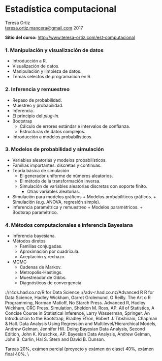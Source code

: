 Estadística computacional
================
Teresa Ortiz <br /> <teresa.ortiz.mancera@gmail.com>
2017

**Sitio del curso:** <http://www.teresa-ortiz.com/est-computacional>

### 1. Manipulación y visualización de datos

-   Introducción a R.
-   Visualización de datos.
-   Manipulación y limpieza de datos.
-   Temas selectos de programación en R.

### 2. Inferencia y remuestreo

-   Repaso de probabilidad.
-   Muestreo y probabilidad.
-   Inferencia.
-   El principio del *plug-in*.
-   Bootstrap
    -   Cálculo de errores estándar e intervalos de confianza.
    -   Estructuras de datos complejos.
-   Introducción a modelos probabilísticos.

### 3. Modelos de probabilidad y simulación

-   Variables aleatorias y modelos probabilísticos.
-   Familias importantes: discretas y continuas.
-   Teoría básica de simulación
    -   El generador uniforme de números aleatorios.
    -   El método de la transformación inversa.
    -   Simulación de variables aleatorias discretas con soporte finito.
        -   Otras variables aleatorias.
-   Simulación para modelos gráficos + Modelos probabilíticos gráficos. + Simulación (e.g. ANOVA, regresión simple).
-   Inferencia paramétrica y remuestreo + Modelos paramétricos. + Bootsrap paramétrico.

### 4. Métodos computacionales e inferencia Bayesiana

-   Inferencia bayesiana.
-   Métodos diretos
    -   Familias conjugadas.
    -   Aproximación por cuadrícula.
    -   Aceptación y rechazo.
-   MCMC
    -   Cadenas de Markov.
    -   Metropolis-Hastings.
    -   Muestreador de Gibbs.
    -   Diagnósticos de convergencia.

://r4ds.had.co.nz/R for Data Science ://adv-r.had.co.nz/Advanced R R for Data Science, Hadley Wickham, Garret Grolemund, O'Reilly. The Art o R Programming, Norman Matloff, No Starch Press. Advanced R, Hadley Wickham, CRC Press. Simulation, Sheldon M. Ross, AP. All of Statistics, A Concise Course in Statistical Inference, Larry Wasserman, Springer. An Introduction to the Bootstrap, Bradley Efron, Robert J. Tibshirani, Chapman & Hall. Data Analysis Using Regression and Multilevel/Hierarchical Models, Andrew Gelman, Jennifer Hill. Doing Bayesian Data Analysis, Second Edition, John K. Kruschke, AP. Bayesian Data Analysis, Andrew Gelman, John B. Carlin, Hal S. Stern and David B. Dunson.

Tareas 20%, exámen parcial (proyecto y exámen en clase) 40%, exámen final 40%. \\
